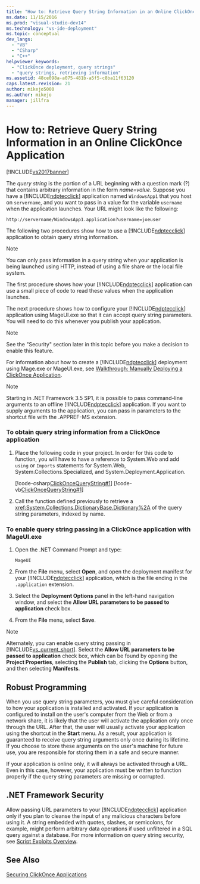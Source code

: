 ```yaml
---
title: "How to: Retrieve Query String Information in an Online ClickOnce Application | Microsoft Docs"
ms.date: 11/15/2016
ms.prod: "visual-studio-dev14"
ms.technology: "vs-ide-deployment"
ms.topic: conceptual
dev_langs: 
  - "VB"
  - "CSharp"
  - "C++"
helpviewer_keywords: 
  - "ClickOnce deployment, query strings"
  - "query strings, retrieving information"
ms.assetid: 48ce098a-a075-481b-a5f5-c8ba11f63120
caps.latest.revision: 21
author: mikejo5000
ms.author: mikejo
manager: jillfra
---
```

# How to: Retrieve Query String Information in an Online ClickOnce Application
[!INCLUDE[vs2017banner](../includes/vs2017banner.md)]

The *query string* is the portion of a URL beginning with a question mark (?) that contains arbitrary information in the form *name=value*. Suppose you have a [!INCLUDE[ndptecclick](../includes/ndptecclick-md.md)] application named `WindowsApp1` that you host on `servername`, and you want to pass in a value for the variable `username` when the application launches. Your URL might look like the following:  
  
 `http://servername/WindowsApp1.application?username=joeuser`  
  
 The following two procedures show how to use a [!INCLUDE[ndptecclick](../includes/ndptecclick-md.md)] application to obtain query string information.  
  
> [!NOTE]
>  You can only pass information in a query string when your application is being launched using HTTP, instead of using a file share or the local file system.  
  
 The first procedure shows how your [!INCLUDE[ndptecclick](../includes/ndptecclick-md.md)] application can use a small piece of code to read these values when the application launches.  
  
 The next procedure shows how to configure your [!INCLUDE[ndptecclick](../includes/ndptecclick-md.md)] application using MageUI.exe so that it can accept query string parameters. You will need to do this whenever you publish your application.  
  
> [!NOTE]
>  See the "Security" section later in this topic before you make a decision to enable this feature.  
  
 For information about how to create a [!INCLUDE[ndptecclick](../includes/ndptecclick-md.md)] deployment using Mage.exe or MageUI.exe, see [Walkthrough: Manually Deploying a ClickOnce Application](../deployment/walkthrough-manually-deploying-a-clickonce-application.md).  
  
> [!NOTE]
>  Starting in .NET Framework 3.5 SP1, it is possible to pass command-line arguments to an offline [!INCLUDE[ndptecclick](../includes/ndptecclick-md.md)] application. If you want to supply arguments to the application, you can pass in parameters to the shortcut file with the .APPREF-MS extension.  
  
### To obtain query string information from a ClickOnce application  
  
1.  Place the following code in your project. In order for this code to function, you will have to have a reference to System.Web and add `using` or `Imports` statements for System.Web, System.Collections.Specialized, and System.Deployment.Application.  
  
     [!code-csharp[ClickOnceQueryString#1](../snippets/csharp/VS_Snippets_Winforms/ClickOnceQueryString/CS/Form1.cs#1)]
     [!code-vb[ClickOnceQueryString#1](../snippets/visualbasic/VS_Snippets_Winforms/ClickOnceQueryString/VB/Form1.vb#1)]  
  
2.  Call the function defined previously to retrieve a <xref:System.Collections.DictionaryBase.Dictionary%2A> of the query string parameters, indexed by name.  
  
### To enable query string passing in a ClickOnce application with MageUI.exe  
  
1.  Open the .NET Command Prompt and type:  
  
    ```  
    MageUI  
    ```  
  
2.  From the **File** menu, select **Open**, and open the deployment manifest for your [!INCLUDE[ndptecclick](../includes/ndptecclick-md.md)] application, which is the file ending in the `.application` extension.  
  
3.  Select the **Deployment Options** panel in the left-hand navigation window, and select the **Allow URL parameters to be passed to application** check box.  
  
4.  From the **File** menu, select **Save**.  
  
> [!NOTE]
>  Alternately, you can enable query string passing in [!INCLUDE[vs_current_short](../includes/vs-current-short-md.md)]. Select the **Allow URL parameters to be passed to application** check box, which can be found by opening the **Project Properties**, selecting the **Publish** tab, clicking the **Options** button, and then selecting **Manifests**.  
  
## Robust Programming  
 When you use query string parameters, you must give careful consideration to how your application is installed and activated. If your application is configured to install on the user's computer from the Web or from a network share, it is likely that the user will activate the application only once through the URL. After that, the user will usually activate your application using the shortcut in the **Start** menu. As a result, your application is guaranteed to receive query string arguments only once during its lifetime. If you choose to store these arguments on the user's machine for future use, you are responsible for storing them in a safe and secure manner.  
  
 If your application is online only, it will always be activated through a URL. Even in this case, however, your application must be written to function properly if the query string parameters are missing or corrupted.  
  
## .NET Framework Security  
 Allow passing URL parameters to your [!INCLUDE[ndptecclick](../includes/ndptecclick-md.md)] application only if you plan to cleanse the input of any malicious characters before using it. A string embedded with quotes, slashes, or semicolons, for example, might perform arbitrary data operations if used unfiltered in a SQL query against a database. For more information on query string security, see [Script Exploits Overview](http://msdn.microsoft.com/library/772c7312-211a-4eb3-8d6e-eec0aa1dcc07).  
  
## See Also  
 [Securing ClickOnce Applications](../deployment/securing-clickonce-applications.md)
